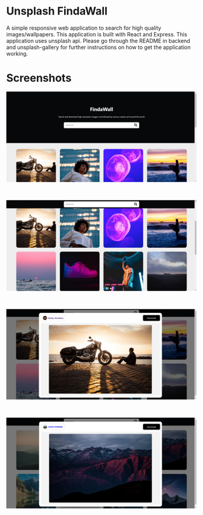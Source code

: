 # Unsplash FindaWall

A simple responsive web application to search for high quality images/wallpapers. This application is built with React and Express. This application uses unsplash api. Please go through the README in backend and unsplash-gallery for further instructions on how to get the application working.

# Screenshots

![](unsplash-gallery/screenshots/image1.png)

<br/>

![](unsplash-gallery/screenshots/image2.png)

<br />

![](unsplash-gallery/screenshots/image3.PNG)

<br />

![](unsplash-gallery/screenshots/image4.png)

